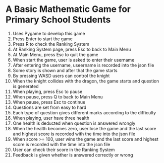 # A Basic Mathematic Game for Primary School Students
1. Uses Pygame to develop this game
2. Press Enter to start the game
3. Press R to check the Ranking System
4. At Ranking System page, press Esc to back to Main Menu
5. At Main Menu, press Esc to quit the game
6. When start the game, user is asked to enter their username
7. After entering the username, useername is recorded into the json file
8. Some story is shown and after that the game starts
9. By pressing WASD users can control the knight
10. When the knight collides with the dragon, the game starts and question is generated
11. When playing, press Esc to pause
12. When pause, press Q to back to Main Menu
13. When pause, press Esc to continue
14. Questions are set from easy to hard
15. Each type of question gives different marks according to the difficulty
16. When playing, user have three health
17. One health is deducted when question is answered wrongly
18. When the health becomes zero, user lose the game and the last score and highest score is recorded with the time into the json file
19. When score >= 100, user wins the game and the last score and highest score is recorded with the time into the json file
20. User can check their score in the Ranking System
21. Feedback is given whether is answered correctly or wrong
